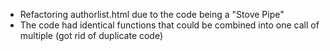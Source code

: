 - Refactoring authorlist.html due to the code being a "Stove Pipe"
- The code had identical functions that could be combined into one call of multiple (got rid of duplicate code)